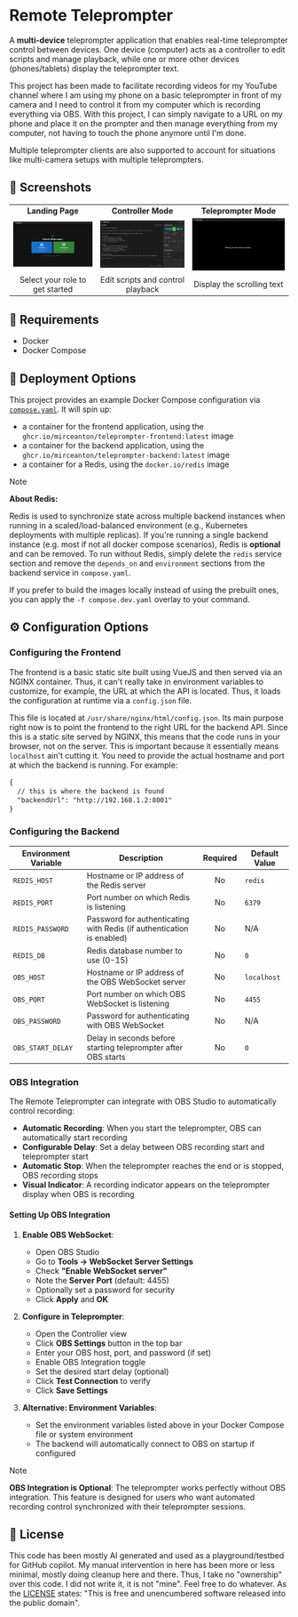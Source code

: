 # Remote Teleprompter

A **multi-device** teleprompter application that enables real-time teleprompter control between devices. One device (computer) acts as a controller to edit scripts and manage playback, while one or more other devices (phones/tablets) display the teleprompter text.

This project has been made to facilitate recording videos for my YouTube channel where I am using my phone on a basic teleprompter in front of my camera and I need to control it from my computer which is recording everything via OBS. With this project, I can simply navigate to a URL on my phone and place it on the prompter and then manage everything from my computer, not having to touch the phone anymore until I'm done.

Multiple teleprompter clients are also supported to account for situations like multi-camera setups with multiple teleprompters.

## 📸 Screenshots

<table>
  <tr>
    <td align="center"><b>Landing Page</b></td>
    <td align="center"><b>Controller Mode</b></td>
    <td align="center"><b>Teleprompter Mode</b></td>
  </tr>
  <tr>
    <td><img src=".img/landing.png" alt="Landing Page" width="300"/></td>
    <td><img src=".img/controller.png" alt="Controller Mode" width="300"/></td>
    <td><img src=".img/teleprompter.png" alt="Teleprompter Mode" width="300"/></td>
  </tr>
  <tr>
    <td align="center">Select your role to get started</td>
    <td align="center">Edit scripts and control playback</td>
    <td align="center">Display the scrolling text</td>
  </tr>
</table>

## 🎯 Requirements

- Docker
- Docker Compose

## 🚀 Deployment Options

This project provides an example Docker Compose configuration via [`compose.yaml`](./compose.yaml). It will spin up:

- a container for the frontend application, using the `ghcr.io/mirceanton/teleprompter-frontend:latest` image
- a container for the backend application, using the `ghcr.io/mirceanton/teleprompter-backend:latest` image
- a container for a Redis, using the `docker.io/redis` image

> [!NOTE]
> **About Redis:**
>
> Redis is used to synchronize state across multiple backend instances when running in a scaled/load-balanced environment (e.g., Kubernetes deployments with multiple replicas). If you're running a single backend instance (e.g. most if not all docker compose scenarios), Redis is **optional** and can be removed. To run without Redis, simply delete the `redis` service section and remove the `depends_on` and `environment` sections from the backend service in `compose.yaml`.

If you prefer to build the images locally instead of using the prebuilt ones, you can apply the `-f compose.dev.yaml` overlay to your command.

## ⚙️ Configuration Options

### Configuring the Frontend

The frontend is a basic static site built using VueJS and then served via an NGINX container. Thus, it can't really take in environment variables to customize, for example, the URL at which the API is located. Thus, it loads the configuration at runtime via a `config.json` file.

This file is located at `/usr/share/nginx/html/config.json`. Its main purpose right now is to point the frontend to the right URL for the backend API. Since this is a static site served by NGINX, this means that the code runs in your browser, not on the server. This is important because it essentially means `localhost` ain't cutting it. You need to provide the actual hostname and port at which the backend is running. For example:

```jsonc
{
  // this is where the backend is found
  "backendUrl": "http://192.168.1.2:8001"
}
```

### Configuring the Backend

| Environment Variable | Description                                                           | Required | Default Value |
| -------------------- | --------------------------------------------------------------------- | :------: | ------------- |
| `REDIS_HOST`         | Hostname or IP address of the Redis server                            |    No    | `redis`       |
| `REDIS_PORT`         | Port number on which Redis is listening                               |    No    | `6379`        |
| `REDIS_PASSWORD`     | Password for authenticating with Redis (if authentication is enabled) |    No    | N/A           |
| `REDIS_DB`           | Redis database number to use (0-15)                                   |    No    | `0`           |
| `OBS_HOST`           | Hostname or IP address of the OBS WebSocket server                    |    No    | `localhost`   |
| `OBS_PORT`           | Port number on which OBS WebSocket is listening                       |    No    | `4455`        |
| `OBS_PASSWORD`       | Password for authenticating with OBS WebSocket                        |    No    | N/A           |
| `OBS_START_DELAY`    | Delay in seconds before starting teleprompter after OBS starts        |    No    | `0`           |

### OBS Integration

The Remote Teleprompter can integrate with OBS Studio to automatically control recording:

- **Automatic Recording**: When you start the teleprompter, OBS can automatically start recording
- **Configurable Delay**: Set a delay between OBS recording start and teleprompter start
- **Automatic Stop**: When the teleprompter reaches the end or is stopped, OBS recording stops
- **Visual Indicator**: A recording indicator appears on the teleprompter display when OBS is recording

#### Setting Up OBS Integration

1. **Enable OBS WebSocket**:
   - Open OBS Studio
   - Go to **Tools → WebSocket Server Settings**
   - Check **"Enable WebSocket server"**
   - Note the **Server Port** (default: 4455)
   - Optionally set a password for security
   - Click **Apply** and **OK**

2. **Configure in Teleprompter**:
   - Open the Controller view
   - Click **OBS Settings** button in the top bar
   - Enter your OBS host, port, and password (if set)
   - Enable OBS Integration toggle
   - Set the desired start delay (optional)
   - Click **Test Connection** to verify
   - Click **Save Settings**

3. **Alternative: Environment Variables**:
   - Set the environment variables listed above in your Docker Compose file or system environment
   - The backend will automatically connect to OBS on startup if configured

> [!NOTE]
> **OBS Integration is Optional**: The teleprompter works perfectly without OBS integration. This feature is designed for users who want automated recording control synchronized with their teleprompter sessions.

## 📝 License

This code has been mostly AI generated and used as a playground/testbed for GitHub copilot. My manual intervention in here has been more or less minimal, mostly doing cleanup here and there. Thus, I take no "ownership" over this code. I did not write it, it is not "mine". Feel free to do whatever. As the [LICENSE](./LICENSE) states: "This is free and unencumbered software released into the public domain".
